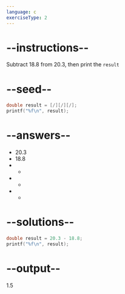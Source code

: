```yaml
---
language: c
exerciseType: 2
---
```


# --instructions--

Subtract 18.8 from 20.3, then print the `result`

# --seed--

```c
double result = [/][/][/];
printf("%f\n", result);
```

# --answers--

- 20.3
- 18.8
-  - 
-  + 
-  * 

# --solutions--

```c
double result = 20.3 - 18.8;
printf("%f\n", result);
```

# --output--

1.5
